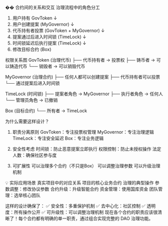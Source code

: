 �� 合约间的关系和交互
治理流程中的角色分工

1. 用户持有 GovToken
   ↓
2. 用户创建提案 (MyGovernor)
   ↓
3. 代币持有者投票 (GovToken + MyGovernor)
   ↓
4. 提案通过后进入时间锁 (TimeLock)
   ↓
5. 时间锁延迟后执行提案 (TimeLock)
   ↓
6. 修改目标合约 (Box)



权限关系图
GovToken (治理代币)
├── 代币持有者 → 投票权
├── 铸币者 → 可以铸造代币
└── 销毁者 → 可以销毁代币

MyGovernor (治理合约)
├── 任何人都可以创建提案
├── 代币持有者可以投票
└── 通过提案后进入时间锁

TimeLock (时间锁)
├── 提案者角色 → MyGovernor
├── 执行者角色 → 任何人
└── 管理员角色 → 已撤销

Box (目标合约)
└── 所有者 → TimeLock



为什么需要这样设计？
1. 职责分离原则
GovToken：专注投票权管理
MyGovernor：专注治理逻辑
TimeLock：专注安全延迟
Box：专注业务逻辑

2. 安全性考虑
时间锁：防止恶意提案立即执行
权限控制：防止未授权操作
法定人数：确保社区参与度

3. 可扩展性
可以治理多个合约（不只是Box）
可以调整治理参数
可以升级治理机制

💡 实际应用场景
真实项目中的对应关系
项目的核心业务合约
治理的典型操作
参数调整：修改协议参数
合约升级：升级智能合约
资金管理：使用国库资金
团队管理：选举核心团队

这样的设计确保了：
✅ 安全性：多重保护机制
✅ 去中心化：社区控制
✅ 透明度：所有操作公开
✅ 可升级性：可以调整治理机制
现在各个合约的职责应该很清晰了！每个合约都有明确的单一职责，通过组合实现完整的 DAO 治理功能。